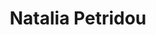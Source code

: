 ---
title: "Natalia Petridou"
presenter_id: natalia_petridou
position: Graduate Student
start_date: 1999
end_date: 2005
email: 
phone: 
photo: 
status: former
layout: member 
---